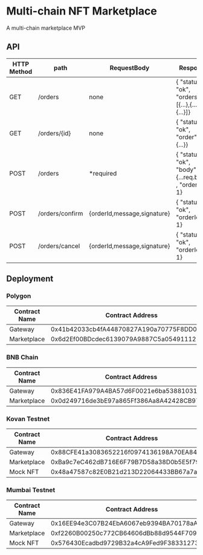 # Multi-chain NFT Marketplace
A multi-chain marketplace MVP 


## API

| HTTP Method | path            | RequestBody                 | Response                                                |
| ----------- | --------------- | --------------------------- | ------------------------------------------------------- |
| GET         | /orders         | none                        | { "status": "ok", "orders": [{...},{...},{...}]}        |
| GET         | /orders/{id}    | none                        | { "status": "ok", "order": {...}}                       |
| POST        | /orders         | \*required                  | { "status": "ok", "body": {...req.body} , "orderId": 1} |
| POST        | /orders/confirm | {orderId,message,signature} | { "status": "ok", "orderId": 1}                         |
| POST        | /orders/cancel  | {orderId,message,signature} | { "status": "ok", "orderId": 1}                         |


## Deployment

### Polygon

Contract Name | Contract Address 
--- | --- 
Gateway | 0x41b42033cb4fA44870827A190a70775F8DD0586F
Marketplace | 0x6d2Ef00BDcdec6139079A9887C5a0549111215Ea

### BNB Chain

Contract Name | Contract Address 
--- | --- 
Gateway | 0x836E41FA979A4BA57d6F0021e6ba5388103153f9
Marketplace | 0x0d249716de3bE97a865Ff386Aa8A42428CB97347 

### Kovan Testnet

Contract Name | Contract Address 
--- | --- 
Gateway | 0x88CFE41a3083652216f0974136198A70EA847261
Marketplace | 0xBa9c7eC462dB716E6F79B7D58a38D0b5E5f79141
Mock NFT | 0x48a47587c82E0B21d213D22064433BB67a7a7171

### Mumbai Testnet

Contract Name | Contract Address 
--- | --- 
Gateway | 0x16EE94e3C07B24EbA6067eb9394BA70178aAc4c0
Marketplace | 0xf2260B00250c772CB64606dBb88d9544F709308C
Mock NFT | 0x576430Ecadbd9729B32a4cA9Fed9F38331273924
